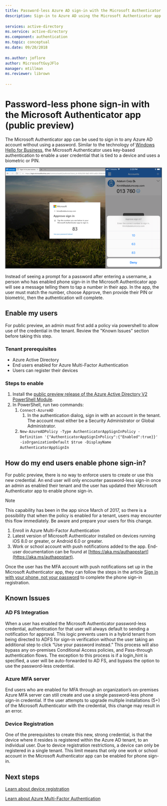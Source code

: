 ```yaml
---
title: Password-less Azure AD sign-in with the Microsoft Authenticator app (public preview)
description: Sign-in to Azure AD using the Microsoft Authenticator app without using your password (public preview)

services: active-directory
ms.service: active-directory
ms.component: authentication
ms.topic: conceptual
ms.date: 09/20/2018

ms.author: joflore
author: MicrosoftGuyJFlo
manager: mtillman
ms.reviewer: librown

---
```

# Password-less phone sign-in with the Microsoft Authenticator app (public preview)

The Microsoft Authenticator app can be used to sign in to any Azure AD account without using a password. Similar to the technology of [Windows Hello for Business](/windows/security/identity-protection/hello-for-business/hello-identity-verification), the Microsoft Authenticator uses key-based authentication to enable a user credential that is tied to a device and uses a biometric or PIN.

![Example of a browser sign-in asking for user to approve the sign-in attempt in their Microsoft Authenticator app](./media/howto-authentication-phone-sign-in/phone-sign-in-microsoft-authenticator-app.png)

Instead of seeing a prompt for a password after entering a username, a person who has enabled phone sign-in in the Microsoft Authenticator app will see a message telling them to tap a number in their app. In the app, the user must match the number, choose Approve, then provide their PIN or biometric, then the authentication will complete.

## Enable my users

For public preview, an admin must first add a policy via powershell to allow use of the credential in the tenant. Review the "Known Issues” section before taking this step.

### Tenant prerequisites

* Azure Active Directory
* End users enabled for Azure Multi-Factor Authentication
* Users can register their devices

### Steps to enable

1. Install the [public preview release of the Azure Active Directory V2 PowerShell Module](https://www.powershellgallery.com/packages/AzureADPreview/2.0.0.114).  
2. In PowerShell, run two commands:
   1. `Connect-AzureAD`
      1. In the authentication dialog, sign in with an account in the tenant. The account must either be a Security Administrator or Global Administrator.
   2. `New-AzureADPolicy -Type AuthenticatorAppSignInPolicy -Definition '{"AuthenticatorAppSignInPolicy":{"Enabled":true}}' -isOrganizationDefault $true -DisplayName AuthenticatorAppSignIn`

## How do my end users enable phone sign-in?

For public preview, there is no way to enforce users to create or use this new credential. An end user will only encounter password-less sign-in once an admin as enabled their tenant and the user has updated their Microsoft Authenticator app to enable phone sign-in.

> [!NOTE]
> This capability has been in the app since March of 2017, so there is a possibility that when the policy is enabled for a tenant, users may encounter this flow immediately. Be aware and prepare your users for this change.
>

1. Enroll in Azure Multi-Factor Authentication
1. Latest version of Microsoft Authenticator installed on devices running iOS 8.0 or greater, or Android 6.0 or greater.
1. Work or school account with push notifications added to the app. End-user documentation can be found at [https://aka.ms/authappstart](https://aka.ms/authappstart).

Once the user has the MFA account with push notifications set up in the Microsoft Authenticator app, they can follow the steps in the article [Sign in with your phone, not your password](../user-help/microsoft-authenticator-app-phone-signin-faq.md) to complete the phone sign-in registration.

## Known Issues

### AD FS Integration

When a user has enabled the Microsoft Authenticator password-less credential, authentication for that user will always default to sending a notification for approval. This logic prevents users in a hybrid tenant from being directed to ADFS for sign-in verification without the user taking an additional step to click “Use your password instead.” This process will also bypass any on-premises Conditional Access policies, and Pass-through authentication flows. The exception to this process is if a login_hint is specified, a user will be auto-forwarded to AD FS, and bypass the option to use the password-less credential.

### Azure MFA server

End users who are enabled for MFA through an organization’s on-premises Azure MFA server can still create and use a single password-less phone sign-in credential. If the user attempts to upgrade multiple installations (5+) of the Microsoft Authenticator with the credential, this change may result in an error.  

### Device Registration

One of the prerequisites to create this new, strong credential, is that the device where it resides is registered within the Azure AD tenant, to an individual user. Due to device registration restrictions, a device can only be registered in a single tenant. This limit means that only one work or school account in the Microsoft Authenticator app can be enabled for phone sign-in.

## Next steps

[Learn about device registration](../devices/overview.md#getting-devices-under-the-control-of-azure-ad)

[Learn about Azure Multi-Factor Authentication](../authentication/howto-mfa-getstarted.md)